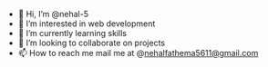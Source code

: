 - 👋 Hi, I’m @nehal-5
- 👀 I’m interested in web development
- 🌱 I’m currently learning skills
- 💞️ I’m looking to collaborate on projects
- 📫 How to reach me mail me at @nehalfathema5611@gmail.com

<!---
nehal-5/nehal-5 is a ✨ special ✨ repository because its `README.md` (this file) appears on your GitHub profile.
You can click the Preview link to take a look at your changes.
--->
